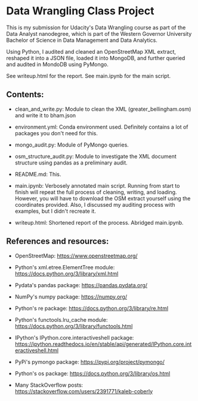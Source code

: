 # Data Wrangling Class Project

This is my submission for Udacity's Data Wrangling course as part of the Data Analyst nanodegree, which is part of the Western Governor University Bachelor of Science in Data Management and Data Analytics.

Using Python, I audited and cleaned an OpenStreetMap XML extract, reshaped it into a JSON file, loaded it into MongoDB, and further queried and audited in MondoDB using PyMongo.

See writeup.html for the report. See main.ipynb for the main script.

## Contents:

- clean_and_write.py: Module to clean the XML (greater_bellingham.osm) and write it to bham.json

- environment.yml: Conda environment used. Definitely contains a lot of packages you don't need for this.

- mongo_audit.py: Module of PyMongo queries.

- osm_structure_audit.py: Module to investigate the XML document structure using pandas as a preliminary audit.

- README.md: This.

- main.ipynb: Verbosely annotated main script. Running from start to finish will repeat the full process of cleaning, writing, and loading. However, you will have to download the OSM extract yourself using the coordinates provided. Also, I discussed my auditing process with examples, but I didn't recreate it.

- writeup.html: Shortened report of the process. Abridged main.ipynb.

## References and resources:

- OpenStreetMap: https://www.openstreetmap.org/

- Python's xml.etree.ElementTree module: https://docs.python.org/3/library/xml.html

- Pydata's pandas package: https://pandas.pydata.org/

- NumPy's numpy package: https://numpy.org/

- Python's re package: https://docs.python.org/3/library/re.html

- Python's functools.lru_cache module: https://docs.python.org/3/library/functools.html

- IPython's IPython.core.interactiveshell package: https://ipython.readthedocs.io/en/stable/api/generated/IPython.core.interactiveshell.html

- PyPi's pymongo package: https://pypi.org/project/pymongo/

- Python's os package: https://docs.python.org/3/library/os.html

- Many StackOverflow posts: https://stackoverflow.com/users/2391771/kaleb-coberly

